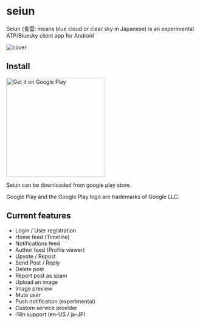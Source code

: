 # seiun

Seiun (青雲: means blue cloud or clear sky in Japanese) is an experimental ATP/Bluesky client app for Android

![cover](https://github.com/akiomik/seiun/raw/main/assets/covers/cover-github.png)

## Install

<a href='https://play.google.com/store/apps/details?id=io.github.akiomik.seiun&pcampaignid=pcampaignidMKT-Other-global-all-co-prtnr-py-PartBadge-Mar2515-1'><img width="260" alt='Get it on Google Play' src='https://play.google.com/intl/ja/badges/static/images/badges/en_badge_web_generic.png'/></a>

Seiun can be downloaded from google play store.

Google Play and the Google Play logo are trademarks of Google LLC.

## Current features

- Login / User registration
- Home feed (Timeline)
- Notifications feed
- Author feed (Profile viewer)
- Upvote / Repost
- Send Post / Reply
- Delete post
- Report post as spam
- Upload an image
- Image preview
- Mute user
- Push notification (experimental)
- Custom service provider
- i18n support (en-US / ja-JP)
